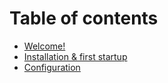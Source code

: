 # Table of contents

* [Welcome!](README.md)
* [Installation & first startup](installation-and-first-startup.md)
* [Configuration](configuration.md)
